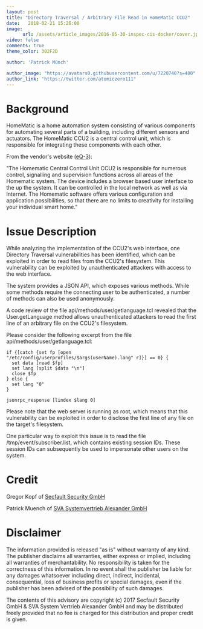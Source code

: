 ```yaml
---
layout: post
title: "Directory Traversal / Arbitrary File Read in HomeMatic CCU2"
date:   2018-02-21 15:26:00
image:
      url: /assets/article_images/2016-05-30-inspec-cis-docker/cover.jpeg
video: false
comments: true
theme_color: 302F2D

author: 'Patrick Münch'

author_image: "https://avatars0.githubusercontent.com/u/7220740?s=400"
author_link: "https://twitter.com/atomiczero111"
---
```


# Background

HomeMatic is a home automation system consisting of various components for automating several parts of a building, including different sensors and actuators. The HomeMatic CCU2 is a central control unit, which is responsible for integrating these components with each other.

From the vendor's website ([eQ-3](http://www.eq-3.de/produkte/homematic/zentralen-und-gateways.html)):

"The Homematic Central Control Unit CCU2 is responsible for numerous control, signalling and supervision functions across all areas of the Homematic system. The device includes a browser based user interface to the up the system. It can be controlled in the local network as well as via Internet. The Homematic software offers various configuration and application possibilities, so that there are no limits to creativity for installing your individual smart home."


# Issue Description

While analyzing the implementation of the CCU2's web interface, one Directory Traversal vulnerabilities has been identified, which can be exploited in order to read files from the CCU2's filesystem. This vulnerability can be exploited by unauthenticated attackers
with access to the web interface.

The system provides a JSON API, which exposes various methods. While some methods require the connecting user to be authenticated, a number of methods can also be used anonymously.

A code review of the file api/methods/user/getlanguage.tcl revealed that the User.getLanguage method allows unauthenticated attackers to read the first line of an arbitrary file on the CCU2's filesystem.

Please consider the following excerpt from the file api/methods/user/getlanguage.tcl:

```
if {[catch {set fp [open "/etc/config/userprofiles/$args(userName).lang" r]}] == 0} {
  set data [read $fp]
  set lang [split $data "\n"]
  close $fp
} else {
  set lang "0"
}

jsonrpc_response [lindex $lang 0]
```

Please note that the web server is running as root, which means that this vulnerability can be exploited in order to disclose the first line of any file on the target's filesystem.

One particular way to exploit this issue is to read the file /tmp/event/subscriber.list, which contains existing session IDs. These session IDs can subsequently be used to impersonate other users on the system.

# Credit

Gregor Kopf of [Secfault Security GmbH](https://secfault-security.com)

Patrick Muench of [SVA Systemvertrieb Alexander GmbH](https://www.sva.de)

# Disclaimer

The information provided is released "as is" without warranty of any kind. The publisher disclaims all warranties, either express or implied, including all warranties of merchantability. No responsibility is taken for the correctness of this information. In no event shall the publisher be liable for any damages whatsoever including direct, indirect, incidental, consequential, loss of business profits or special damages, even if the publisher has been advised of the possibility of such damages.

The contents of this advisory are copyright (c) 2017 Secfault Security GmbH & SVA System Vertrieb Alexander GmbH and may be distributed freely provided that no fee is charged for this distribution and proper credit is given.
